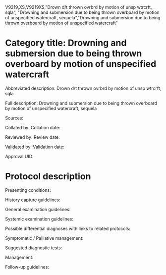 V9219,XS,V9219XS,"Drown d/t thrown ovrbrd by motion of unsp wtrcrft, sqla", "Drowning and submersion due to being thrown overboard by motion of unspecified watercraft, sequela","Drowning and submersion due to being thrown overboard by motion of unspecified watercraft"
# Category title: Drowning and submersion due to being thrown overboard by motion of unspecified watercraft

Abbreviated description: Drown d/t thrown ovrbrd by motion of unsp wtrcrft, sqla

Full description: Drowning and submersion due to being thrown overboard by motion of unspecified watercraft, sequela

Sources:

Collated by:
Collation date:

Reviewed by:
Review date:

Validated by:
Validation date:

Approval UID:

# Protocol description

Presenting conditions:

History capture guidelines:

General examination guidelines:

Systemic examination guidelines:

Possible differential diagnoses with links to related protocols:

Symptomatic / Palliative management:

Suggested diagnostic tests:

Management:

Follow-up guidelines:
